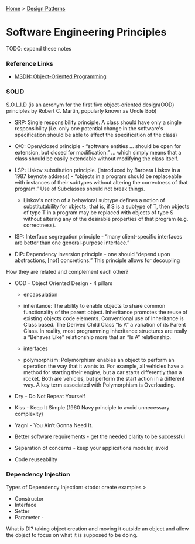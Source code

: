 [Home](../) > [Design Patterns](./)

# Software Engineering Principles

TODO: expand these notes

### Reference Links

- [MSDN: Object-Oriented Programming](https://docs.microsoft.com/en-us/dotnet/articles/csharp/programming-guide/concepts/object-oriented-programming)

### SOLID

S.O.L.I.D (is an acronym for the first five object-oriented design(OOD) principles by Robert C. Martin, popularly known as Uncle Bob)

- SRP: Single responsibility principle. A class should have only a single responsibility (i.e. only one potential change in the software's specification should be able to affect the specification of the class)

- O/C: Open/closed principle - “software entities … should be open for extension, but closed for modification.” ... which simply means that a class should be easily extendable without modifying the class itself.

- LSP: Liskov substitution principle. (introduced by Barbara Liskov in a 1987 keynote address) - “objects in a program should be replaceable with instances of their subtypes without altering the correctness of that program.” Use of Subclasses should not break things.

  - Liskov's notion of a behavioral subtype defines a notion of substitutability for objects; that is, if S is a subtype of T, then objects of type T in a program may be replaced with objects of type S without altering any of the desirable properties of that program (e.g. correctness).

- ISP: Interface segregation principle - “many client-specific interfaces are better than one general-purpose interface.”

- DIP: Dependency inversion principle - one should “depend upon abstractions, [not] concretions.” This principle allows for decoupling

How they are related and complement each other?

- OOD - Object Oriented Design - 4 pillars

  - encapsulation
  - inheritance: The ability to enable objects to share common functionality of the parent object. Inheritance promotes the reuse of existing objects code elements. Conventional use of Inheritance is Class based. The Derived Child Class “Is A” a variation of its Parent Class. In reality, most programming inheritance structures are really a “Behaves Like” relationship more that an “Is A” relationship.

  - interfaces
  - polymorphism: Polymorphism enables an object to perform an operation the way that it wants to. For example, all vehicles have a method for starting their engine, but a car starts differently than a rocket. Both are vehicles, but perform the start action in a different way. A key term associated with Polymorphism is Overloading.

- Dry - Do Not Repeat Yourself
- Kiss - Keep It Simple (1960 Navy principle to avoid unnecessary complexity)
- Yagni - You Ain’t Gonna Need It.
- Better software requirements - get the needed clarity to be successful
- Separation of concerns - keep your applications modular, avoid
- Code reuseability

### Dependency Injection

Types of Dependency Injection: <todo: create examples >

- Constructor
- Interface
- Setter
- Parameter -

What is DI? taking object creation and moving it outside an object and allow the object to focus on what it is supposed to be doing.
